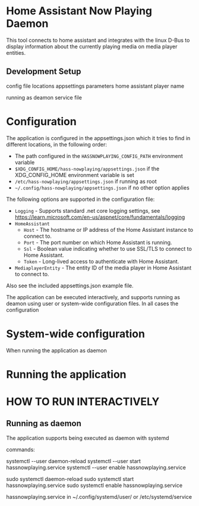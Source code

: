 # Home Assistant Now Playing Daemon

This tool connects to home assistant and integrates with the linux D-Bus to display information about the currently playing media on media player entities.

## Development Setup
config file locations
appsettings parameters
  home assistant
  player name

running as deamon
service file


# Configuration
The application is configured in the appsettings.json which it tries to find in different locations, in the following order:
- The path configured in the `HASSNOWPLAYING_CONFIG_PATH` environment variable
- `$XDG_CONFIG_HOME/hass-nowplaying/appsettings.json` if the XDG_CONFIG_HOME environment variable is set
- `/etc/hass-nowplaying/appsettings.json` if running as root
- `~/.config/hass-nowplaying/appsettings.json` if no other option applies

The following options are supported in the configuration file:
- `Logging` - Supports standard .net core logging settings, see https://learn.microsoft.com/en-us/aspnet/core/fundamentals/logging
- `HomeAssistant`
  - `Host` - The hostname or IP address of the Home Assistant instance to connect to.
  - `Port` - The port number on which Home Assistant is running.
  - `Ssl` - Boolean value indicating whether to use SSL/TLS to connect to Home Assistant.
  - `Token` - Long-lived access to authenticate with Home Assistant.
- `MediaplayerEntity` - The entity ID of the media player in Home Assistant to connect to.


Also see the included appsettings.json example file.



The application can be executed interactively, and supports running as deamon using user or system-wide configuration files. In all cases the configuration 




# System-wide configuration
When running the application as daemon




# Running the application
# HOW TO RUN INTERACTIVELY

## Running as daemon
The application supports being executed as daemon with systemd


commands:

systemctl --user daemon-reload
systemctl --user start hassnowplaying.service
systemctl --user enable hassnowplaying.service


sudo systemctl daemon-reload
sudo systemctl start hassnowplaying.service
sudo systemctl enable hassnowplaying.service


hassnowplaying.service in ~/.config/systemd/user/ or /etc/systemd/service